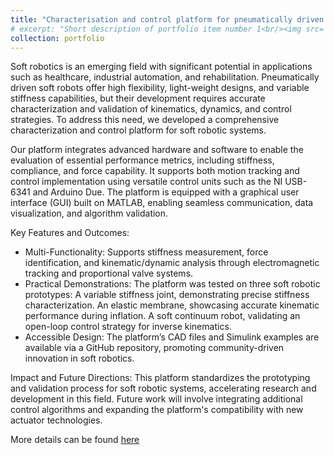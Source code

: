 ```yaml
---
title: "Characterisation and control platform for pneumatically driven soft robots"
# excerpt: "Short description of portfolio item number 1<br/><img src='/images/500x300.png'>"
collection: portfolio
---
```


Soft robotics is an emerging field with significant potential in applications such as healthcare, industrial automation, and rehabilitation. Pneumatically driven soft robots offer high flexibility, light-weight designs, and variable stiffness capabilities, but their development requires accurate characterization and validation of kinematics, dynamics, and control strategies. To address this need, we developed a comprehensive characterization and control platform for soft robotic systems.

Our platform integrates advanced hardware and software to enable the evaluation of essential performance metrics, including stiffness, compliance, and force capability. It supports both motion tracking and control implementation using versatile control units such as the NI USB-6341 and Arduino Due. The platform is equipped with a graphical user interface (GUI) built on MATLAB, enabling seamless communication, data visualization, and algorithm validation.

Key Features and Outcomes:
- Multi-Functionality: Supports stiffness measurement, force identification, and kinematic/dynamic analysis through electromagnetic tracking and proportional valve systems.
- Practical Demonstrations: The platform was tested on three soft robotic prototypes:
A variable stiffness joint, demonstrating precise stiffness characterization.
An elastic membrane, showcasing accurate kinematic performance during inflation.
A soft continuum robot, validating an open-loop control strategy for inverse kinematics.
- Accessible Design: The platform’s CAD files and Simulink examples are available via a GitHub repository, promoting community-driven innovation in soft robotics.

Impact and Future Directions: This platform standardizes the prototyping and validation process for soft robotic systems, accelerating research and development in this field. Future work will involve integrating additional control algorithms and expanding the platform's compatibility with new actuator technologies.

More details can be found [here](https://github.com/ucl-robotics-ai/test-platform-soft-robotics)
<!-- This is an item in your portfolio. It can be have images or nice text. If you name the file .md, it will be parsed as markdown. If you name the file .html, it will be parsed as HTML.  -->
